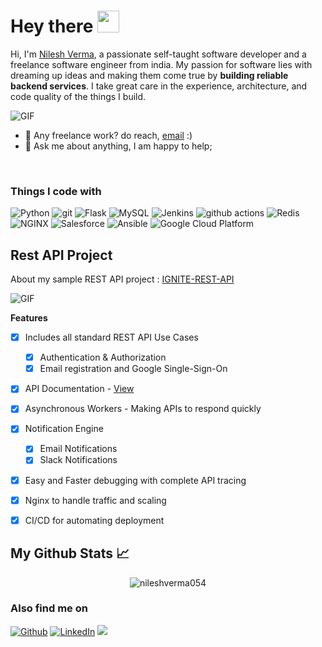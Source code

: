 # Hey there <img src="https://media.giphy.com/media/hvRJCLFzcasrR4ia7z/giphy.gif" width="35px">

Hi, I'm [Nilesh Verma](http://linkedin.com/in/nilesh-verma), a passionate self-taught software developer and a freelance software engineer from india. My passion for software lies with dreaming up ideas and making them come true by **building reliable backend services**. I take great care in the experience, architecture, and code quality of the things I build.

  <img alt="GIF" src="https://d540vms5r2s2d.cloudfront.net/mad/uploads/mad_blog_5db041379523b1571832119.gif" />

  
- 💼 Any freelance work? do reach, [email](nileshverma054@gmail.com) :)
- 💬 Ask me about anything, I am happy to help;

<br />

<h3>Things I code with</h3>
<p>
  <img alt="Python" src="https://img.shields.io/badge/-Python-291D1B?style=flat-square&logo=Python&logoColor=white" />
 <img alt="git" src="https://img.shields.io/badge/-Git-F05032?style=flat-square&logo=git&logoColor=white" />
   <img alt="Flask" src="https://img.shields.io/badge/-Flask-007ACC?style=flat-square&logo=Flask&logoColor=white" />
     <img alt="MySQL" src="https://img.shields.io/badge/-MySQL-AA9208?style=flat-square&logo=MySQL&logoColor=white" />
  <img alt="Jenkins" src="https://img.shields.io/badge/-Jenkins-291D1B?style=flat-square&logo=Jenkins&logoColor=white" />
  <img alt="github actions" src="https://img.shields.io/badge/-Github_Actions-2088FF?style=flat-square&logo=github-actions&logoColor=white" />
  <img alt="Redis" src="https://img.shields.io/badge/-Redis-red?style=flat-square&logo=Redis&logoColor=white" />
    <img alt="NGINX" src="https://img.shields.io/badge/-NGINX-43853d?style=flat-square&logo=NGINX&logoColor=white" />
  <img alt="Salesforce" src="https://img.shields.io/badge/-Salesforce-0983D0?style=flat-square&logo=Salesforce&logoColor=white" />
  <img alt="Ansible" src="https://img.shields.io/badge/-Ansible-764ABC?style=flat-square&logo=Ansible&logoColor=white" />
  <img alt="Google Cloud Platform" src="https://img.shields.io/badge/-Cloud_Platforms-1a73e8?style=flat-square&logo=google-cloud&logoColor=white" />
</p>

## Rest API Project
About my sample REST API  project : [IGNITE-REST-API](https://github.com/nileshverma054/Ignite-Rest-API)  

<img alt="GIF" src="https://drive.google.com/uc?export=view&id=1bNiUWPAxvtrIHRgGY4WbOHreUoZ2x03z"/>

**Features**

 - [x] Includes all standard REST API Use Cases
	 - [x] Authentication & Authorization
	- [x] Email registration and Google Single-Sign-On  
 - [x] API Documentation - [View](https://documenter.getpostman.com/view/15731252/UVkjvxrS) 
 - [x] Asynchronous Workers - Making APIs to respond quickly
 - [x] Notification Engine
	 - [x] Email Notifications
	 - [x] Slack Notifications
 - [x] Easy and Faster debugging with complete API tracing
 - [x] Nginx to handle traffic and scaling
 - [x] CI/CD for automating deployment




## My Github Stats 📈 

<p align="center"> <img src="https://github-readme-stats.vercel.app/api?username=nileshverma054&show_icons=true&theme=nileshverma054" alt="nileshverma054" />


### Also find me on
<p><a href="https://github.com/nileshverma054" target="_blank"><img alt="Github" src="https://img.shields.io/badge/GitHub-%2312100E.svg?&style=for-the-badge&logo=Github&logoColor=white" /></a> 
<a href="http://linkedin.com/in/nilesh-verma" target="_blank"><img alt="LinkedIn" src="https://img.shields.io/badge/linkedin-%230077B5.svg?&style=for-the-badge&logo=linkedin&logoColor=white" /></a> 
<a href="https://www.instagram.com/nilesh.verma_/"><img src="https://img.shields.io/badge/instagram-%23E4405F.svg?&style=for-the-badge&logo=instagram&logoColor=white"></a></a>
</p>



